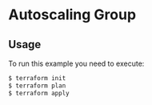 # Autoscaling Group

## Usage

To run this example you need to execute:

```bash
$ terraform init
$ terraform plan
$ terraform apply
```
